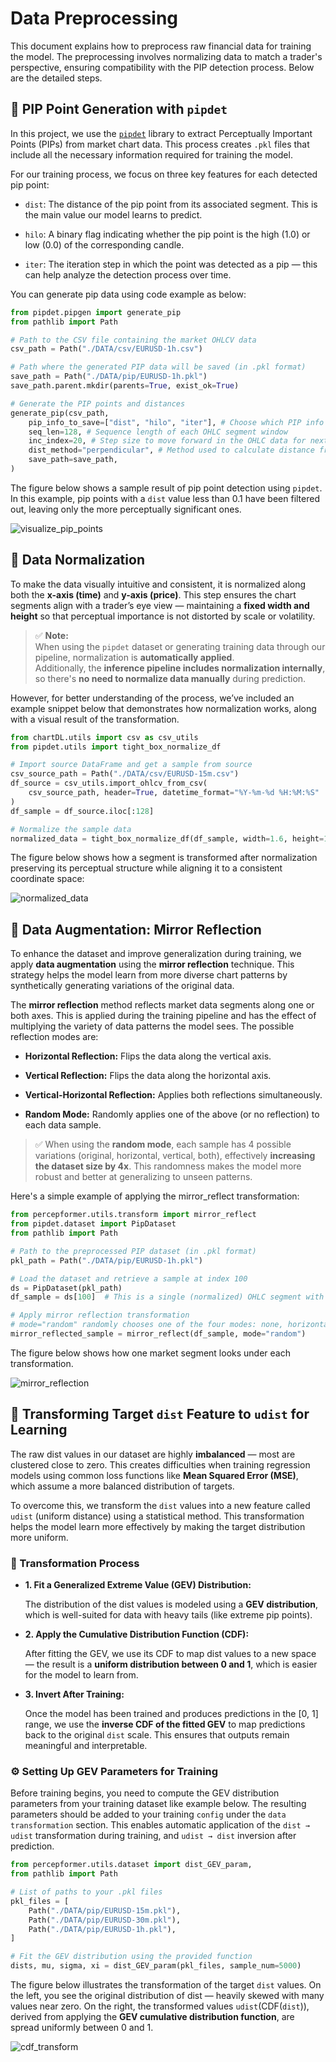 # Data Preprocessing

This document explains how to preprocess raw financial data for training the model. The preprocessing involves normalizing data to match a trader's perspective, ensuring compatibility with the PIP detection process. Below are the detailed steps.

## 📍 PIP Point Generation with `pipdet`

In this project, we use the [`pipdet`](https://github.com/mehranESB/chart-pip-detector.git) library to extract Perceptually Important Points (PIPs) from market chart data. This process creates `.pkl` files that include all the necessary information required for training the model.

For our training process, we focus on three key features for each detected pip point:

- `dist`: The distance of the pip point from its associated segment. This is the main value our model learns to predict.

- `hilo`: A binary flag indicating whether the pip point is the high (1.0) or low (0.0) of the corresponding candle.

- `iter`: The iteration step in which the point was detected as a pip — this can help analyze the detection process over time.

You can generate pip data using code example as below:
```python
from pipdet.pipgen import generate_pip
from pathlib import Path

# Path to the CSV file containing the market OHLCV data
csv_path = Path("./DATA/csv/EURUSD-1h.csv")

# Path where the generated PIP data will be saved (in .pkl format)
save_path = Path("./DATA/pip/EURUSD-1h.pkl")
save_path.parent.mkdir(parents=True, exist_ok=True)

# Generate the PIP points and distances
generate_pip(csv_path,
    pip_info_to_save=["dist", "hilo", "iter"], # Choose which PIP info to save for each point
    seq_len=128, # Sequence length of each OHLC segment window
    inc_index=20, # Step size to move forward in the OHLC data for next sample (how far to slide the window for generating the next sample)
    dist_method="perpendicular", # Method used to calculate distance from a segment (default is 'perpendicular')
    save_path=save_path,
)
```

The figure below shows a sample result of pip point detection using `pipdet`. In this example, pip points with a `dist` value less than 0.1 have been filtered out, leaving only the more perceptually significant ones.

![visualize_pip_points](../images/pip_visualize.png)

## 📐 Data Normalization

To make the data visually intuitive and consistent, it is normalized along both the **x-axis (time)** and **y-axis (price)**. This step ensures the chart segments align with a trader’s eye view — maintaining a **fixed width and height** so that perceptual importance is not distorted by scale or volatility.

> ✅ **Note:**  
> When using the `pipdet` dataset or generating training data through our pipeline, normalization is **automatically applied**.  
> Additionally, the **inference pipeline includes normalization internally**, so there's **no need to normalize data manually** during prediction.

However, for better understanding of the process, we’ve included an example snippet below that demonstrates how normalization works, along with a visual result of the transformation.
```python
from chartDL.utils import csv as csv_utils
from pipdet.utils import tight_box_normalize_df

# Import source DataFrame and get a sample from source
csv_source_path = Path("./DATA/csv/EURUSD-15m.csv")
df_source = csv_utils.import_ohlcv_from_csv(
    csv_source_path, header=True, datetime_format="%Y-%m-%d %H:%M:%S"
)
df_sample = df_source.iloc[:128]

# Normalize the sample data 
normalized_data = tight_box_normalize_df(df_sample, width=1.6, height=1.0)
```

The figure below shows how a segment is transformed after normalization preserving its perceptual structure while aligning it to a consistent coordinate space:

![normalized_data](../images/normalized.png)


## 🔁 Data Augmentation: Mirror Reflection

To enhance the dataset and improve generalization during training, we apply **data augmentation** using the **mirror reflection** technique. This strategy helps the model learn from more diverse chart patterns by synthetically generating variations of the original data.

The **mirror reflection** method reflects market data segments along one or both axes. This is applied during the training pipeline and has the effect of multiplying the variety of data patterns the model sees. The possible reflection modes are:

- **Horizontal Reflection:** Flips the data along the vertical axis.

- **Vertical Reflection:** Flips the data along the horizontal axis.

- **Vertical-Horizontal Reflection:** Applies both reflections simultaneously.

- **Random Mode:** Randomly applies one of the above (or no reflection) to each data sample.

> ✅ When using the **random mode**, each sample has 4 possible variations (original, horizontal, vertical, both), effectively **increasing the dataset size by 4x**. This randomness makes the model more robust and better at generalizing to unseen patterns.

Here's a simple example of applying the mirror_reflect transformation:
```python
from percepformer.utils.transform import mirror_reflect
from pipdet.dataset import PipDataset
from pathlib import Path

# Path to the preprocessed PIP dataset (in .pkl format)
pkl_path = Path("./DATA/pip/EURUSD-1h.pkl")

# Load the dataset and retrieve a sample at index 100
ds = PipDataset(pkl_path)
df_sample = ds[100]  # This is a single (normalized) OHLC segment with pip info

# Apply mirror reflection transformation
# mode="random" randomly chooses one of the four modes: none, horizontal, vertical, or both
mirror_reflected_sample = mirror_reflect(df_sample, mode="random")
```

The figure below shows how one market segment looks under each transformation.

![mirror_reflection](../images/mirror_reflect.png)

## 🎯 Transforming Target `dist` Feature to `udist` for Learning

The raw dist values in our dataset are highly **imbalanced** — most are clustered close to zero. This creates difficulties when training regression models using common loss functions like **Mean Squared Error (MSE)**, which assume a more balanced distribution of targets.

To overcome this, we transform the `dist` values into a new feature called `udist` (uniform distance) using a statistical method. This transformation helps the model learn more effectively by making the target distribution more uniform.

### 🔄 Transformation Process

- **1. Fit a Generalized Extreme Value (GEV) Distribution:**

    The distribution of the dist values is modeled using a **GEV distribution**, which is well-suited for data with heavy tails (like extreme pip points).

- **2. Apply the Cumulative Distribution Function (CDF):**

    After fitting the GEV, we use its CDF to map dist values to a new space — the result is a **uniform distribution between 0 and 1**, which is easier for the model to learn from.

- **3. Invert After Training:**

    Once the model has been trained and produces predictions in the [0, 1] range, we use the **inverse CDF of the fitted GEV** to map predictions back to the original `dist` scale. This ensures that outputs remain meaningful and interpretable.

### ⚙️ Setting Up GEV Parameters for Training

Before training begins, you need to compute the GEV distribution parameters from your training dataset like example below. The resulting parameters should be added to your training `config` under the `data transformation` section. This enables automatic application of the `dist → udist` transformation during training, and `udist → dist` inversion after prediction.
```python
from percepformer.utils.dataset import dist_GEV_param, 
from pathlib import Path

# List of paths to your .pkl files
pkl_files = [
    Path("./DATA/pip/EURUSD-15m.pkl"),
    Path("./DATA/pip/EURUSD-30m.pkl"),
    Path("./DATA/pip/EURUSD-1h.pkl"),
]

# Fit the GEV distribution using the provided function
dists, mu, sigma, xi = dist_GEV_param(pkl_files, sample_num=5000)
```
The figure below illustrates the transformation of the target `dist` values. On the left, you see the original distribution of dist — heavily skewed with many values near zero. On the right, the transformed values `udist`(CDF(`dist`)), derived from applying the **GEV cumulative distribution function**, are spread uniformly between 0 and 1.

![cdf_transform](../images/score_distribution.png)
